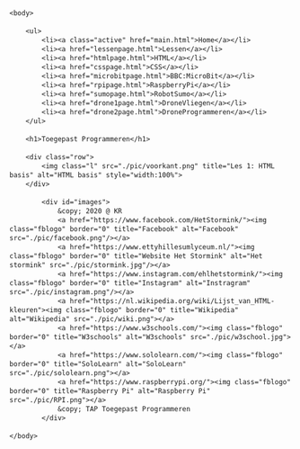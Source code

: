 <!DOCTYPE HTML>
<HTML>
    <head>
        <title>Toegepast Programmeren</title>
        <link rel="stylesheet" href="Standard.css">
    </head>

    <body>

        <ul>
            <li><a class="active" href="main.html">Home</a></li>
            <li><a href="lessenpage.html">Lessen</a></li>
            <li><a href="htmlpage.html">HTML</a></li>
            <li><a href="csspage.html">CSS</a></li>
            <li><a href="microbitpage.html">BBC:MicroBit</a></li>
            <li><a href="rpipage.html">RaspberryPi</a></li>
            <li><a href="sumopage.html">RobotSumo</a></li>
            <li><a href="drone1page.html">DroneVliegen</a></li>
            <li><a href="drone2page.html">DroneProgrammeren</a></li>
        </ul>
           
        <h1>Toegepast Programmeren</h1>

        <div class="row">
            <img class="l" src="./pic/voorkant.png" title="Les 1: HTML basis" alt="HTML basis" style="width:100%">
        </div>
        
            <div id="images">
                &copy; 2020 @ KR
                <a href="https://www.facebook.com/HetStormink/"><img class="fblogo" border="0" title="Facebook" alt="Facebook" src="./pic/facebook.png"/></a>
                <a href="https://www.ettyhillesumlyceum.nl/"><img class="fblogo" border="0" title="Website Het Stormink" alt="Het stormink" src="./pic/stormink.jpg"/></a>
                <a href="https://www.instagram.com/ehlhetstormink/"><img class="fblogo" border="0" title="Instagram" alt="Instragram" src="./pic/instagram.png"/></a>
                <a href="https://nl.wikipedia.org/wiki/Lijst_van_HTML-kleuren"><img class="fblogo" border="0" title="Wikipedia" alt="Wikipedia" src="./pic/wiki.png"></a>
                <a href="https://www.w3schools.com/"><img class="fblogo" border="0" title="W3schools" alt="W3schools" src="./pic/w3school.jpg"></a>
                <a href="https://www.sololearn.com/"><img class="fblogo" border="0" title="SoloLearn" alt="SoloLearn" src="./pic/sololearn.png"></a>
                <a href="https://www.raspberrypi.org/"><img class="fblogo" border="0" title="Raspberry Pi" alt="Raspberry Pi" src="./pic/RPI.png"></a>
                &copy; TAP Toegepast Programmeren
            </div>
          
    </body>
</HTML>
